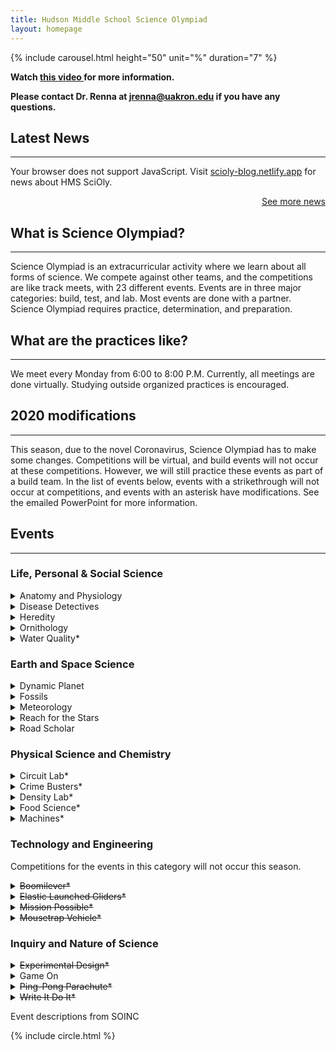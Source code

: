 ```yaml
---
title: Hudson Middle School Science Olympiad
layout: homepage
---
```

 {% include carousel.html height="50" unit="%" duration="7" %}
<p><strong>Watch <a href="https://youtu.be/Y19-EAbRHOI">this video </a>for more information.</strong></p>
<p><strong>Please contact Dr. Renna at <a href="mailto:jrenna@uakron.edu">jrenna@uakron.edu</a> if you have any questions.</strong></p>
<h2>Latest News</h2>
<hr />

<script src="//rss.bloople.net/?url=https%3A%2F%2Fscioly-blog.netlify.app%2Ffeed.xml&detail=20&limit=2&showtitle=false&type=js"></script>
<noscript>
<p>Your browser does not support JavaScript. Visit <a href="https://scioly-blog.netlify.app">scioly-blog.netlify.app</a> for news about HMS SciOly.</p>
</noscript>
<p style="text-align: right;"><a href="https://scioly-blog.netlify.app"> See more news </a></p>
<h2> What is Science Olympiad? </h2>
<hr />
<p> Science Olympiad is an extracurricular activity where we learn about all forms of science. We compete against other teams, and the competitions are like track meets, with 23 different events. Events are in three major categories: build, test, and lab. Most events are done with a partner. Science Olympiad requires practice, determination, and preparation. </p>
<h2> What are the practices like? </h2>
<hr />
<p>We meet every Monday from 6:00 to 8:00 P.M. Currently, all meetings are done virtually. Studying outside organized practices is encouraged.</p>
<h2>2020 modifications</h2>
<hr>
<p>This season, due to the novel Coronavirus, Science Olympiad has to make some changes. Competitions will be virtual, and build events will not occur at these competitions. However, we will still practice these events as part of a build team. In the list of events below, events with a strikethrough will not occur at competitions, and events with an asterisk have modifications. See the emailed PowerPoint for more information. </p>

<h2>Events
 </h2>

<!-- begin event descriptions -->

<div>
<hr />
<h3> Life, Personal & Social Science
 </h3>
<details>
<summary> Anatomy and Physiology
</summary>

<p>
Participants will be assessed on their understanding of the anatomy and physiology for the human Skeletal, Muscular and Integumentary systems. This season, it will cover the Skeletal, Muscular, and Integumentary systems.
</p>
</details>
<details>
<summary>
Disease Detectives
</summary>

<p>
Participants will use investigative skills in the scientific study of disease, injury, health and disability in populations or groups of people.
</p>
</details>
<details>
<summary> Heredity
</summary>

<p>
Participants will solve problems and analyze data or diagrams using their knowledge of the basic principles of genetics.
</p>
</details>
<details>
<summary> Ornithology </summary>

<p>
Participants will solve problems and analyze data or diagrams using their knowledge of the basic principles of genetics.
</p>
</details>
<details>
<summary> Water Quality*
</summary>

<p>
Participants will be assessed on their understanding and evaluation of marine and estuary aquatic environments. This season, it will be a test only event at competitions.</p>
</details>

<h3> Earth and Space Science
 </h3>
<details>
<summary> Dynamic Planet
</summary>

<p>
Teams will complete tasks related to physical and geological oceanography.
</p>
</details>
<details>
<summary> Fossils
</summary>

<p>
Teams identify and classify fossils and demonstrate their knowledge of ancient life by completing tasks related to interpretation of past environments and ecosystems, adaptations and evolutionary relationships, and use of fossils in dating and correlating rock units.
</p>
</details>
<details>
<summary> Meteorology
</summary>

<p>
This season will focus on severe storms.
</p>
</details>
<details>
<summary> Reach for the Stars
</summary>

<p>
Students will demonstrate an understanding of the properties and evolution of stars and galaxies as well as their observation using different portions of the electromagnetic spectrum (e.g. Radio, Infrared, Visible, Ultraviolet, X-Ray and Gamma Ray).
</p>
</details>
<details>
<summary> Road Scholar
</summary>

<p>
Participants will answer interpretive questions that may use one or more state highway maps, USGS topographic maps, Internet-generated maps, a road atlas or satellite/aerial images.
</p>
</details>
<h3> Physical Science and Chemistry
 </h3>
<details>
<summary> Circuit Lab*
</summary>

<p>
Participants must complete tasks and answer questions about electricity and magnetism. This season, competitions will be test only.
</p>
</details>
<details>
<summary> Crime Busters*
</summary>

<p>
Given a scenario, a collection of evidence, and possible suspects, students will perform a series of tests that along with other evidence will be used to solve a crime. This season, competitions will be dry lab only.
</p>
</details>
<details>
<summary> Density Lab*
</summary>

<p>
Participants compete in activities and answer questions about mass, density, number density, area density, concentration, pressure and buoyancy. This season, competitions will be test only.
</p>
</details>
<details>
<summary> Food Science*
</summary>

<p>
Students will answer questions on food chemistry with a focus on fermentation and pickling. In addition, participants will build a salinometer/hydrometer capable of measuring salt compositions between 1-10% (mass/volume). This season, competitions will be test only.
</p>
</details>
<details>
<summary> Machines*
</summary>

<p>
Teams will complete a written test on simple and compound machine concepts and construct a lever-based measuring device prior to the tournament to determine the ratio between two masses. This season, competitions will be test only.
</p>
</details>

<h3>Technology and Engineering
 </h3>
<p>Competitions for the events in this category will not occur this season.</p>
<details>
<summary><s> Boomilever*</s>
</summary>
<p>
Teams will design and build a Boomilever meeting requirements specified in the rules to achieve the highest structural efficiency.
</p>
</details>
<details>
<summary><s> Elastic Launched Gliders*</s>
</summary>

<p>
Prior to the tournament teams design, construct, and test elastic launched gliders to achieve the maximum time aloft.
</p>
</details>
<details>
<summary><s> Mission Possible*</s>
</summary>

<p>
Prior to the competition, participants design, build, test and document a Rube Goldberg-like device that completes required Start and Final Actions through a series of specific actions.
</p>
</details>
<details>
<summary> <s>Mousetrap Vehicle*</s>
</summary>

<p>
Teams design, build and test one vehicle using one mousetrap as its sole means of propulsion to reach a target as quickly and accurately as possible.
</p>
</details>

<h3>Inquiry and Nature of Science
 </h3>


<details>
<summary> <s>Experimental Design*</s>
</summary>

<p>
This event will determine a participant's ability on-site to design, conduct and report the findings of an experiment. Competitions for this event will not occur this seaosn.
</p>
</details>
<details>
<summary> Game On
</summary>

<p>
This event will determine a team's ability to design and build an original computer game using the program Scratch incorporating the scientific theme provided to them by the supervisor.

</p>
</details>
<details>
<summary> <s>Ping-Pong Parachute*</s>
</summary>

<p>
Prior to the tournament, teams will design, build and bring up to two bottle rockets to the tournament to launch a ping pong ball attached to a parachute to stay aloft for the greatest amount of time. Competitions for this event will not ocucr this season.
</p>
</details>
<details>
<summary> <s> Write It Do It*</s>
</summary>

<p>
One student will write a description of an object and how to build it, and then the other student will attempt to construct the object from this description. Competitions for this event will not ocucr this season.
</p>
</details>
</div>
<p>Event descriptions from SOINC </p>

{% include circle.html %}
